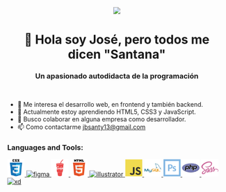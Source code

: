 <div id="header" align="center" >
    <img src="https://media1.giphy.com/media/VTtANKl0beDFQRLDTh/giphy.gif?cid=ecf05e47a5a1l8v1xw753pkllqyref9s3k7mnh2fx5foe3vv&rid=giphy.gif&ct=g" width="200" />
</div>

<h1 align="center">👋 Hola soy José, pero todos me dicen "Santana" </h1>
<h3 align="center"> Un apasionado autodidacta de la programación </h3> 
<br>
<!-- <h3 align="center">Un apasionado desarrollador frontend de Panamá</h3>  -->

- 👀  Me interesa el desarrollo web, en frontend y también backend.
- 🌱 Actualmente estoy aprendiendo HTML5, CSS3 y JavaScript. 
- 💞️ Busco colaborar en alguna empresa como desarrollador.
- 📫 Como contactarme jbsanty13@gmail.com


<h3 align="left">Languages and Tools:</h3>
<p align="left"> <a href="https://www.w3schools.com/css/" target="_blank" rel="noreferrer"> <img src="https://raw.githubusercontent.com/devicons/devicon/master/icons/css3/css3-original-wordmark.svg" alt="css3" width="40" height="40"/> </a> <a href="https://www.figma.com/" target="_blank" rel="noreferrer"> <img src="https://www.vectorlogo.zone/logos/figma/figma-icon.svg" alt="figma" width="40" height="40"/> </a> <a href="https://gulpjs.com" target="_blank" rel="noreferrer"> <img src="https://raw.githubusercontent.com/devicons/devicon/master/icons/gulp/gulp-plain.svg" alt="gulp" width="40" height="40"/> </a> <a href="https://www.w3.org/html/" target="_blank" rel="noreferrer"> <img src="https://raw.githubusercontent.com/devicons/devicon/master/icons/html5/html5-original-wordmark.svg" alt="html5" width="40" height="40"/> </a> <a href="https://www.adobe.com/in/products/illustrator.html" target="_blank" rel="noreferrer"> <img src="https://www.vectorlogo.zone/logos/adobe_illustrator/adobe_illustrator-icon.svg" alt="illustrator" width="40" height="40"/> </a> <a href="https://developer.mozilla.org/en-US/docs/Web/JavaScript" target="_blank" rel="noreferrer"> <img src="https://raw.githubusercontent.com/devicons/devicon/master/icons/javascript/javascript-original.svg" alt="javascript" width="40" height="40"/> </a> <a href="https://www.mysql.com/" target="_blank" rel="noreferrer"> <img src="https://raw.githubusercontent.com/devicons/devicon/master/icons/mysql/mysql-original-wordmark.svg" alt="mysql" width="40" height="40"/> </a> <a href="https://www.photoshop.com/en" target="_blank" rel="noreferrer"> <img src="https://raw.githubusercontent.com/devicons/devicon/master/icons/photoshop/photoshop-line.svg" alt="photoshop" width="40" height="40"/> </a> <a href="https://www.php.net" target="_blank" rel="noreferrer"> <img src="https://raw.githubusercontent.com/devicons/devicon/master/icons/php/php-original.svg" alt="php" width="40" height="40"/> </a> <a href="https://sass-lang.com" target="_blank" rel="noreferrer"> <img src="https://raw.githubusercontent.com/devicons/devicon/master/icons/sass/sass-original.svg" alt="sass" width="40" height="40"/> </a> <a href="https://www.adobe.com/products/xd.html" target="_blank" rel="noreferrer"> <img src="https://cdn.worldvectorlogo.com/logos/adobe-xd.svg" alt="xd" width="40" height="40"/> </a> </p>



<!---
ElSantanax/ElSantanax is a ✨ special ✨ repository because its `README.md` (this file) appears on your GitHub profile.
You can click the Preview link to take a look at your changes.
--->
